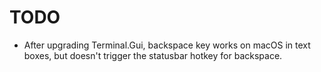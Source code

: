 ﻿# TODO
- After upgrading Terminal.Gui, backspace key works on macOS in text boxes, but doesn't trigger the statusbar hotkey for backspace.